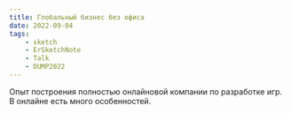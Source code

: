 ```yaml
---
title: Глобальный бизнес без офиса
date: 2022-09-04
tags:
    - sketch
    - ErSketchNote
    - Talk
    - DUMP2022
---
```


Опыт построения полностью онлайновой компании по разработке игр. В онлайне есть много особенностей.
